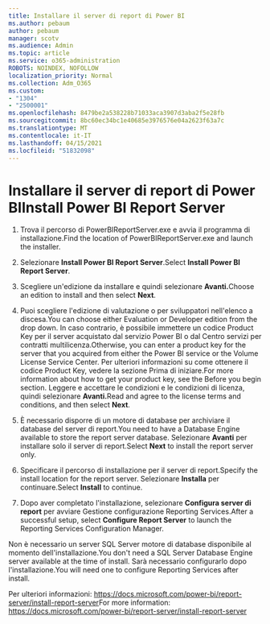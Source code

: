 ```yaml
---
title: Installare il server di report di Power BI
ms.author: pebaum
author: pebaum
manager: scotv
ms.audience: Admin
ms.topic: article
ms.service: o365-administration
ROBOTS: NOINDEX, NOFOLLOW
localization_priority: Normal
ms.collection: Adm_O365
ms.custom:
- "1304"
- "2500001"
ms.openlocfilehash: 8479be2a538228b71033aca3907d3aba2f5e28fb
ms.sourcegitcommit: 8bc60ec34bc1e40685e3976576e04a2623f63a7c
ms.translationtype: MT
ms.contentlocale: it-IT
ms.lasthandoff: 04/15/2021
ms.locfileid: "51832098"
---
```

# <a name="install-power-bi-report-server"></a><span data-ttu-id="d4565-102">Installare il server di report di Power BI</span><span class="sxs-lookup"><span data-stu-id="d4565-102">Install Power BI Report Server</span></span>

1. <span data-ttu-id="d4565-103">Trova il percorso di PowerBIReportServer.exe e avvia il programma di installazione.</span><span class="sxs-lookup"><span data-stu-id="d4565-103">Find the location of PowerBIReportServer.exe and launch the installer.</span></span>

2. <span data-ttu-id="d4565-104">Selezionare **Install Power BI Report Server**.</span><span class="sxs-lookup"><span data-stu-id="d4565-104">Select **Install Power BI Report Server**.</span></span>

3. <span data-ttu-id="d4565-105">Scegliere un'edizione da installare e quindi selezionare **Avanti.**</span><span class="sxs-lookup"><span data-stu-id="d4565-105">Choose an edition to install and then select **Next**.</span></span>

4. <span data-ttu-id="d4565-106">Puoi scegliere l'edizione di valutazione o per sviluppatori nell'elenco a discesa.</span><span class="sxs-lookup"><span data-stu-id="d4565-106">You can choose either Evaluation or Developer edition from the drop down.</span></span>  <span data-ttu-id="d4565-107">In caso contrario, è possibile immettere un codice Product Key per il server acquistato dal servizio Power BI o dal Centro servizi per contratti multilicenza.</span><span class="sxs-lookup"><span data-stu-id="d4565-107">Otherwise, you can enter a product key for the server that you acquired from either the Power BI service or the Volume License Service Center.</span></span> <span data-ttu-id="d4565-108">Per ulteriori informazioni su come ottenere il codice Product Key, vedere la sezione Prima di iniziare.</span><span class="sxs-lookup"><span data-stu-id="d4565-108">For more information about how to get your product key, see the Before you begin section.</span></span> <span data-ttu-id="d4565-109">Leggere e accettare le condizioni e le condizioni di licenza, quindi selezionare **Avanti.**</span><span class="sxs-lookup"><span data-stu-id="d4565-109">Read and agree to the license terms and conditions, and then select **Next**.</span></span>

5. <span data-ttu-id="d4565-110">È necessario disporre di un motore di database per archiviare il database del server di report.</span><span class="sxs-lookup"><span data-stu-id="d4565-110">You need to have a Database Engine available to store the report server database.</span></span> <span data-ttu-id="d4565-111">Selezionare **Avanti** per installare solo il server di report.</span><span class="sxs-lookup"><span data-stu-id="d4565-111">Select **Next** to install the report server only.</span></span>

6. <span data-ttu-id="d4565-112">Specificare il percorso di installazione per il server di report.</span><span class="sxs-lookup"><span data-stu-id="d4565-112">Specify the install location for the report server.</span></span> <span data-ttu-id="d4565-113">Selezionare **Installa** per continuare.</span><span class="sxs-lookup"><span data-stu-id="d4565-113">Select **Install** to continue.</span></span>

7. <span data-ttu-id="d4565-114">Dopo aver completato l'installazione, selezionare **Configura server di report** per avviare Gestione configurazione Reporting Services.</span><span class="sxs-lookup"><span data-stu-id="d4565-114">After a successful setup, select **Configure Report Server** to launch the Reporting Services Configuration Manager.</span></span>

<span data-ttu-id="d4565-115">Non è necessario un server SQL Server motore di database disponibile al momento dell'installazione.</span><span class="sxs-lookup"><span data-stu-id="d4565-115">You don't need a SQL Server Database Engine server available at the time of install.</span></span> <span data-ttu-id="d4565-116">Sarà necessario configurarlo dopo l'installazione.</span><span class="sxs-lookup"><span data-stu-id="d4565-116">You will need one to configure Reporting Services after install.</span></span>

<span data-ttu-id="d4565-117">Per ulteriori informazioni: https://docs.microsoft.com/power-bi/report-server/install-report-server</span><span class="sxs-lookup"><span data-stu-id="d4565-117">For more information: https://docs.microsoft.com/power-bi/report-server/install-report-server</span></span>
